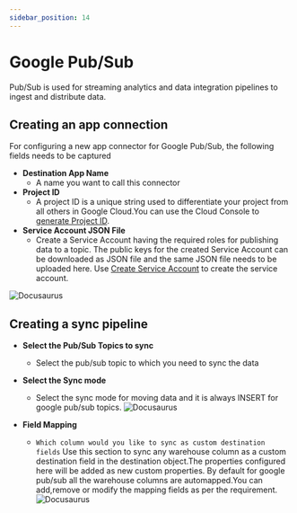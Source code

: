 ```yaml
---
sidebar_position: 14
---
```


# Google Pub/Sub

Pub/Sub is used for streaming analytics and data integration pipelines to ingest and distribute data.

## Creating an app connection

For configuring a new app connector for Google Pub/Sub, the following fields needs to be captured
- **Destination App Name**
    - A name you want to call this connector
- **Project ID**
    - A project ID is a unique string used to differentiate your project from all others in Google Cloud.You can use the Cloud Console to [generate Project ID](https://cloud.google.com/resource-manager/docs/creating-managing-projects).
- **Service Account JSON File**
    - Create a Service Account having the required roles for publishing data to a topic. The public keys for the created Service Account can be downloaded as JSON file and the same JSON file needs to be uploaded here. Use [Create Service Account](https://cloud.google.com/iam/docs/creating-managing-service-account-keys) to create the service account.

![Docusaurus](/img/screens/destinations/google-pubsub/app_pubsub_app_config.png)


## Creating a sync pipeline

- **Select the Pub/Sub Topics to sync**
  - Select the pub/sub topic to which you need to sync the data
- **Select the Sync mode**
  - Select the sync mode for moving data and it is always INSERT for google pub/sub topics.
![Docusaurus](/img/screens/destinations/google-pubsub/app_pubsub_app_sync_settings.png)

- **Field Mapping**
  -  `Which column would you like to sync as custom destination fields`
  Use this section to sync any warehouse column as a custom destination field in the destination object.The properties configured here will be added as new custom properties. By default for google pub/sub all the warehouse columns are automapped.You can add,remove or modify the mapping fields as per the requirement.
![Docusaurus](/img/screens/destinations/google-pubsub/app_pubsub_field_mapping.png)

